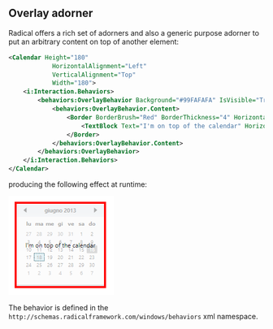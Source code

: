 ## Overlay adorner

Radical offers a rich set of adorners and also a generic purpose adorner to put an arbitrary content on top of another element:

```xml
<Calendar Height="180" 
            HorizontalAlignment="Left" 
            VerticalAlignment="Top" 
            Width="180">
    <i:Interaction.Behaviors>
        <behaviors:OverlayBehavior Background="#99FAFAFA" IsVisible="True" IsHitTestVisible="False">
            <behaviors:OverlayBehavior.Content>
                <Border BorderBrush="Red" BorderThickness="4" HorizontalAlignment="Stretch" VerticalAlignment="Stretch">
                    <TextBlock Text="I'm on top of the calendar" HorizontalAlignment="Center" VerticalAlignment="Center" />
                </Border>
            </behaviors:OverlayBehavior.Content>
        </behaviors:OverlayBehavior>
    </i:Interaction.Behaviors>            
</Calendar>
```

producing the following effect at runtime:

![Overlay adorner sample](../images/calendar-overlay-adorner.png)

The behavior is defined in the `http://schemas.radicalframework.com/windows/behaviors` xml namespace.
